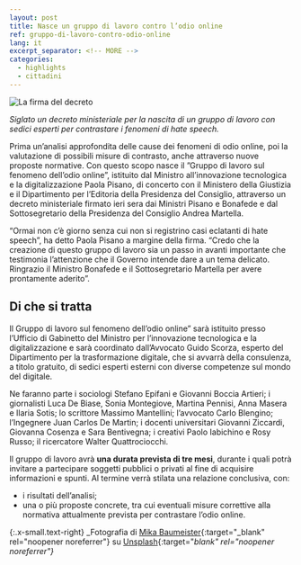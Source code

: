 ```yaml
---
layout: post
title: Nasce un gruppo di lavoro contro l’odio online
ref: gruppo-di-lavoro-contro-odio-online
lang: it
excerpt_separator: <!-- MORE -->
categories:
  - highlights
  - cittadini
---
```


<img class="w-100" src="{{ site.baseURL }}/assets/images/posts/odioonline.jpg" alt="La firma del decreto"/>

_Siglato un decreto ministeriale per la nascita di un gruppo di lavoro con sedici esperti per contrastare i fenomeni di hate speech._

<!-- MORE -->

Prima un’analisi approfondita delle cause dei fenomeni di odio online, poi la valutazione di possibili misure di contrasto, anche attraverso nuove proposte normative. Con questo scopo nasce il ”Gruppo di lavoro sul fenomeno dell’odio online”, istituito dal Ministro all’innovazione tecnologica e la digitalizzazione Paola Pisano, di concerto con il Ministero della Giustizia e il Dipartimento per l’Editoria della Presidenza del Consiglio, attraverso un decreto ministeriale firmato ieri sera dai Ministri Pisano e Bonafede e dal Sottosegretario della Presidenza del Consiglio Andrea Martella.

“Ormai non c’è giorno senza cui non si registrino casi eclatanti di hate speech”, ha detto Paola Pisano a margine della firma. “Credo che la creazione di questo gruppo di lavoro sia un passo in avanti importante che testimonia l’attenzione che il Governo intende dare a un tema delicato. Ringrazio il Ministro Bonafede e il Sottosegretario Martella per avere prontamente aderito”.

## Di che si tratta

Il Gruppo di lavoro sul fenomeno dell’odio online” sarà istituito presso l’Ufficio di Gabinetto del Ministro per l’innovazione tecnologica e la digitalizzazione e sarà coordinato dall’Avvocato Guido Scorza, esperto del Dipartimento per la trasformazione digitale, che si avvarrà della consulenza, a titolo gratuito, di sedici esperti esterni con diverse competenze sul mondo del digitale.

Ne faranno parte i sociologi Stefano Epifani e Giovanni Boccia Artieri; i giornalisti Luca De Biase, Sonia Montegiove, Martina Pennisi, Anna Masera e Ilaria Sotis; lo scrittore Massimo Mantellini; l’avvocato Carlo Blengino; l’Ingegnere Juan Carlos De Martin; i docenti universitari Giovanni Ziccardi, Giovanna Cosenza e Sara Bentivegna; i creativi Paolo Iabichino e Rosy Russo; il ricercatore Walter Quattrociocchi.

Il gruppo di lavoro avrà **una durata prevista di tre mesi**, durante i quali potrà invitare a partecipare soggetti pubblici o privati al fine di acquisire informazioni e spunti. Al termine verrà stilata una relazione conclusiva, con: 

- i risultati dell’analisi;
- una o più proposte concrete, tra cui eventuali misure correttive alla normativa attualmente prevista per contrastare l’odio online.


{:.x-small.text-right}
_Fotografia di [Mika Baumeister](https://unsplash.com/@mbaumi?utm_source=unsplash&utm_medium=referral&utm_content=creditCopyText){:target="_blank" rel="noopener noreferrer"} su [Unsplash](https://unsplash.com/s/photos/hate-speech?utm_source=unsplash&utm_medium=referral&utm_content=creditCopyText){:target="_blank" rel="noopener noreferrer"}_

